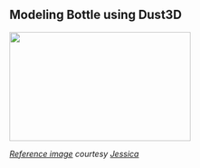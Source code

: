 Modeling Bottle using Dust3D
----------------------------------------------

<image src="https://raw.githubusercontent.com/huxingyi/free-dust3d-models/master/models/bottle/modeling-bottle-dust3d-screenshot.png" width="320" height="192">

*[Reference image](https://raw.githubusercontent.com/huxingyi/free-dust3d-models/master/models/bottle/bottle-reference-sheet.png) courtesy [Jessica](https://www.instagram.com/jessica_chen_2016/)*
